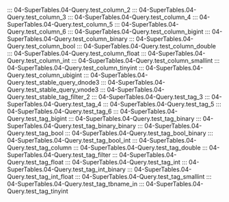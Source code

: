 ::: 04-SuperTables.04-Query.test_column_2
::: 04-SuperTables.04-Query.test_column_3
::: 04-SuperTables.04-Query.test_column_4
::: 04-SuperTables.04-Query.test_column_5
::: 04-SuperTables.04-Query.test_column_6
::: 04-SuperTables.04-Query.test_column_bigint
::: 04-SuperTables.04-Query.test_column_binary
::: 04-SuperTables.04-Query.test_column_bool
::: 04-SuperTables.04-Query.test_column_double
::: 04-SuperTables.04-Query.test_column_float
::: 04-SuperTables.04-Query.test_column_int
::: 04-SuperTables.04-Query.test_column_smallint
::: 04-SuperTables.04-Query.test_column_tinyint
::: 04-SuperTables.04-Query.test_column_ubigint
::: 04-SuperTables.04-Query.test_stable_query_dnode3
::: 04-SuperTables.04-Query.test_stable_query_vnode3
::: 04-SuperTables.04-Query.test_stable_tag_filter_2
::: 04-SuperTables.04-Query.test_tag_3
::: 04-SuperTables.04-Query.test_tag_4
::: 04-SuperTables.04-Query.test_tag_5
::: 04-SuperTables.04-Query.test_tag_6
::: 04-SuperTables.04-Query.test_tag_bigint
::: 04-SuperTables.04-Query.test_tag_binary
::: 04-SuperTables.04-Query.test_tag_binary_binary
::: 04-SuperTables.04-Query.test_tag_bool
::: 04-SuperTables.04-Query.test_tag_bool_binary
::: 04-SuperTables.04-Query.test_tag_bool_int
::: 04-SuperTables.04-Query.test_tag_column
::: 04-SuperTables.04-Query.test_tag_double
::: 04-SuperTables.04-Query.test_tag_filter
::: 04-SuperTables.04-Query.test_tag_float
::: 04-SuperTables.04-Query.test_tag_int
::: 04-SuperTables.04-Query.test_tag_int_binary
::: 04-SuperTables.04-Query.test_tag_int_float
::: 04-SuperTables.04-Query.test_tag_smallint
::: 04-SuperTables.04-Query.test_tag_tbname_in
::: 04-SuperTables.04-Query.test_tag_tinyint
